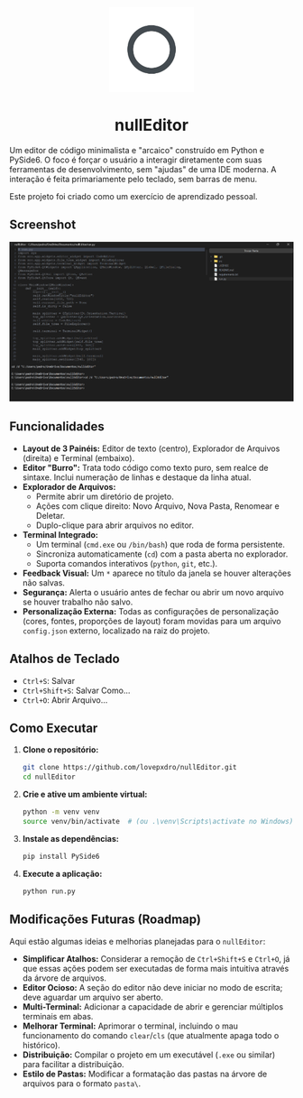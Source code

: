 <p align="center">
  <img src="src/resources/icons/app_icon.png" alt="nullEditor Logo" width="150"/>
</p>

<h1 align="center">nullEditor</h1>

Um editor de código minimalista e "arcaico" construído em Python e PySide6. O foco é forçar o usuário a interagir diretamente com suas ferramentas de desenvolvimento, sem "ajudas" de uma IDE moderna. A interação é feita primariamente pelo teclado, sem barras de menu.

Este projeto foi criado como um exercício de aprendizado pessoal.

## Screenshot

![Screenshot do nullEditor](src/resources/icons/screenshot.png)

## Funcionalidades

* **Layout de 3 Painéis:** Editor de texto (centro), Explorador de Arquivos (direita) e Terminal (embaixo).
* **Editor "Burro":** Trata todo código como texto puro, sem realce de sintaxe. Inclui numeração de linhas e destaque da linha atual.
* **Explorador de Arquivos:**
    * Permite abrir um diretório de projeto.
    * Ações com clique direito: Novo Arquivo, Nova Pasta, Renomear e Deletar.
    * Duplo-clique para abrir arquivos no editor.
* **Terminal Integrado:**
    * Um terminal (`cmd.exe` ou `/bin/bash`) que roda de forma persistente.
    * Sincroniza automaticamente (`cd`) com a pasta aberta no explorador.
    * Suporta comandos interativos (`python`, `git`, etc.).
* **Feedback Visual:** Um `*` aparece no título da janela se houver alterações não salvas.
* **Segurança:** Alerta o usuário antes de fechar ou abrir um novo arquivo se houver trabalho não salvo.
* **Personalização Externa:** Todas as configurações de personalização (cores, fontes, proporções de layout) foram movidas para um arquivo `config.json` externo, localizado na raiz do projeto.

## Atalhos de Teclado

* `Ctrl+S`: Salvar
* `Ctrl+Shift+S`: Salvar Como...
* `Ctrl+O`: Abrir Arquivo...

## Como Executar

1.  **Clone o repositório:**
    ```bash
    git clone https://github.com/lovepxdro/nullEditor.git
    cd nullEditor
    ```

2.  **Crie e ative um ambiente virtual:**
    ```bash
    python -m venv venv
    source venv/bin/activate  # (ou .\venv\Scripts\activate no Windows)
    ```

3.  **Instale as dependências:**
    ```bash
    pip install PySide6
    ```

4.  **Execute a aplicação:**
    ```bash
    python run.py
    ```

## Modificações Futuras (Roadmap)

Aqui estão algumas ideias e melhorias planejadas para o `nullEditor`:

* **Simplificar Atalhos:** Considerar a remoção de `Ctrl+Shift+S` e `Ctrl+O`, já que essas ações podem ser executadas de forma mais intuitiva através da árvore de arquivos.
* **Editor Ocioso:** A seção do editor não deve iniciar no modo de escrita; deve aguardar um arquivo ser aberto.
* **Multi-Terminal:** Adicionar a capacidade de abrir e gerenciar múltiplos terminais em abas.
* **Melhorar Terminal:** Aprimorar o terminal, incluindo o mau funcionamento do comando `clear`/`cls` (que atualmente apaga todo o histórico).
* **Distribuição:** Compilar o projeto em um executável (`.exe` ou similar) para facilitar a distribuição.
* **Estilo de Pastas:** Modificar a formatação das pastas na árvore de arquivos para o formato `pasta\`.